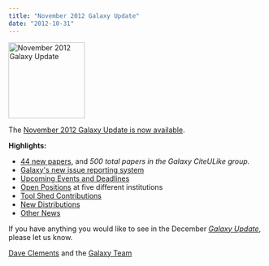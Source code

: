 ```yaml
---
title: "November 2012 Galaxy Update"
date: "2012-10-31"
---
```

<div class='right'><a href='/galaxy-updates/2012-11/'><img src="/images/logos/GalaxyUpdate200.png" alt="November 2012 Galaxy Update" width=150 /></a></div>

The [November 2012 Galaxy Update is now available](/galaxy-updates/2012-11/).

**Highlights:**

* [44 new papers](/galaxy-updates/2012-11/#new-papers), and *500 total papers in the Galaxy CiteULike group.*
* [Galaxy's new issue reporting system](/galaxy-updates/2012-11/#new-trello-issue-board)
* [Upcoming Events and Deadlines](/galaxy-updates/2012-11/#upcoming-events-and-deadlines)
* [Open Positions](/galaxy-updates/2012-11/#whos-hiring) at five different institutions
* [Tool Shed Contributions](/galaxy-updates/2012-11/#toolshed-contributions)
* [New Distributions](/galaxy-updates/2012-11/#new-distributions)
* [Other News](/galaxy-updates/2012-11/#other-news)

If you have anything you would like to see in the December *[Galaxy Update](/galaxy-updates/)*, please let us know.

[Dave Clements](/people/dave-clements/) and the [Galaxy Team](/galaxy-team/)

